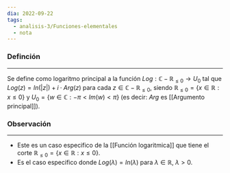 ```yaml
---
dia: 2022-09-22
tags:
  - analisis-3/Funciones-elementales
  - nota
---
```

### Definción
---
Se define como logaritmo principal a la función $Log : \mathbb{C} - \mathbb{R}_{\leq 0} \to U_0$ tal que $Log(z) = ln(|z|) + i \cdot Arg(z)$ para cada $z \in \mathbb{C} - \mathbb{R}_{\leq 0}$, siendo $\mathbb{R}_{\leq 0} = \{ x \in \mathbb{R} : x \leq 0 \}$ y $U_0 = \{ w \in \mathbb{C} : - \pi < Im(w) < \pi \}$ (es decir: $Arg$ es [[Argumento principal]]).


### Observación
---
* Este es un caso especifico de la [[Función logaritmica]] que tiene el corte  $\mathbb{R}_{\leq 0} = \{ x \in \mathbb{R} : x \leq 0 \}$.
* Es el caso especifico donde $Log(\lambda) = ln(\lambda)$ para $\lambda \in \mathbb{R}$, $\lambda > 0$. 